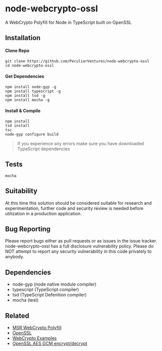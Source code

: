# node-webcrypto-ossl
A WebCrypto Polyfill for Node in TypeScript built on OpenSSL

## Installation

#### Clone Repo

```
git clone https://github.com/PeculiarVentures/node-webcrypto-ossl
cd node-webcrypto-ossl
```

#### Get Dependencies
```
npm install node-gyp -g
npm install typescript -g
npm install tsd -g
npm install mocha -g
```

#### Install & Compile 

```
npm install
tsd install
tsc
node-gyp configure build
```

> If you experience any errors make sure you have downloaded TypeScript dependencies


## Tests

```
mocha
```

## Suitability

At this time this solution should be considered suitable for research and experimentation, further code and security review is needed before utilization in a production application.

## Bug Reporting

Please report bugs either as pull requests or as issues in the issue tracker. node-webcrypto-ossl has a full disclosure vulnerability policy. Please do NOT attempt to report any security vulnerability in this code privately to anybody.

## Dependencies
- node-gyp (node native module compiler)
- typescript (TypeScript compiler)
- tsd (TypeScript Defenition compiler)
- mocha (test)
 
## Related
 - [MSR WebCrypto Polyfill](http://research.microsoft.com/en-us/downloads/29f9385d-da4c-479a-b2ea-2a7bb335d727/)
 - [OpenSSL](https://github.com/openssl/openssl)
 - [WebCrypto Examples](https://github.com/diafygi/webcrypto-examples)
 - [OpenSSL AES GCM encrypt/decrypt](https://wiki.openssl.org/index.php/EVP_Authenticated_Encryption_and_Decryption)
